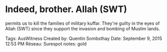 # lndeed, brother. Allah (SWT)
permits us to kill the families of
military kuffar. They're guilty in
the eyes of Allah (SWT) since
they support the invasion and
bombing of Muslim lands.

Tags: AusWitness
Created by: Quentin Sombsthay
Date: September 9, 2015 12:53 PM
Réseau: Surespot
notes: gold